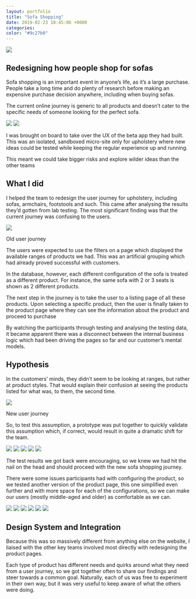 ```yaml
---
layout: portfolio
title: "Sofa Shopping"
date: 2019-02-23 10:45:06 +0000
categories:
color: "#9c27b0"
---
```


![](Sofa-feature.png)

## Redesigning how people shop for sofas

Sofa shopping is an important event in anyone’s life, as it’s a large purchase. People take a long time and do plenty of research before making an expensive purchase decision anywhere, including when buying sofas.

The current online journey is generic to all products and doesn’t cater to the specific needs of someone looking for the perfect sofa.

![](Screenshot-2019-02-23-at-21-8c0f552c-37b1-4a68-bfa4-e9c21df85026.25.19-1024x885.png)
![](Screenshot-2019-02-23-at-21-a0929a23-91b8-4fff-babc-04160df31ca8.28.48-1024x959.png)

I was brought on board to take over the UX of the beta app they had built. This was an isolated, sandboxed micro-site only for upholstery where new ideas could be tested while keeping the regular experience up and running.

This meant we could take bigger risks and explore wilder ideas than the other teams

## What I did

I helped the team to redesign the user journey for upholstery, including sofas, armchairs, footstools and such. This came after analysing the results they’d gotten from lab testing. The most significant finding was that the current journey was confusing to the users.

![](user-journey-before-e7c53637-2a23-4947-9d39-491d302c6d59.svg)

Old user journey

The users were expected to use the filters on a page which displayed the available ranges of products we had. This was an artificial grouping which had already proved successful with customers.

In the database, however, each different configuration of the sofa is treated as a different product. For instance, the same sofa with 2 or 3 seats is shown as 2 different products.

The next step in the journey is to take the user to a listing page of all these products. Upon selecting a specific product, then the user is finally taken to the product page where they can see the information about the product and proceed to purchase

By watching the participants through testing and analysing the testing data, it became apparent there was a disconnect between the internal business logic which had been driving the pages so far and our customer’s mental models.

## Hypothesis

In the customers’ minds, they didn’t seem to be looking at ranges, but rather at product styles. That would explain their confusion at seeing the products listed for what was, to them, the second time.

![](user-journey-after-5d54253e-816e-4021-82d1-52b8fccf7c4c.svg)

New user journey

So, to test this assumption, a prototype was put together to quickly validate this assumption which, if correct, would result in quite a dramatic shift for the team.

![](B1628267-627E-4958-BA02-CD66F0AC564B-1-e1551043095725-1024x1024-0a20e5a4-1cb4-45d2-b85f-76556897c97d.png)
![](8202E475-733B-4187-A27E-E9341FBE2A91-e1551042986402-1024x1024-63d09b97-9479-4bc5-89b7-9e865f23d1dd.png)
![](E6AB5828-20F9-47E5-B8C9-AA566B8890D3-e1551043124987-1024x1024-acca1cb6-1287-4c6f-a408-d50d5fa185fd.png)
![](DDC85887-419C-4C82-8E6E-E9AF20151529-e1551043016713-1024x1024-fe729a7a-a92e-4564-9697-ff1262a0ae72.png)
![](8D71EF9D-A7F2-4FD5-BBAE-F99E2B7CA0B5-e1551043050512-1024x1024-eb611100-c045-45dc-8e05-3927d94fd24c.png)

The test results we got back were encouraging, so we knew we had hit the nail on the head and should proceed with the new sofa shopping journey.

There were some issues participants had with configuring the product, so we tested another version of the product page, this one simplified even further and with more space for each of the configurations, so we can make our users (mostly middle-aged and older) as comfortable as we can.

![](PDP-page-Product-details-e1551043742426-640x1024-c98e3e99-fb25-4cc0-b125-1aa50255108d.png)
![](PDP-page-size-left-e1551043782856-640x1024-23738bd5-ff32-4b7a-a61f-eab329f2f414.png)
![](PDP-page-colour-corner-e1551043700870-639x1024-c671f62c-13e4-46a6-808a-f36f4d75ab0c.png)
![](PDP-page-colour-more-corner-e1551043713616-641x1024-c99e4478-8ef8-4c37-a2d7-c5d82785bbe2.png)
![](PDP-page-colourB-reds-selected-e1551043688871-640x1024-e6716a3e-dc4b-4814-ac45-5651d91486dc.png)
![](PDP-page-sizeB-corner-red-e1551043649898-1024x1024-e268234f-f763-4cf9-898c-6687eb27a76a.png)

## Design System and Integration

Because this was so massively different from anything else on the website, I liaised with the other key teams involved most directly with redesigning the product pages.

Each type of product has different needs and quirks around what they need from a user journey, so we got together often to share our findings and steer towards a common goal. Naturally, each of us was free to experiment in their own way, but it was very useful to keep aware of what the others were doing.
